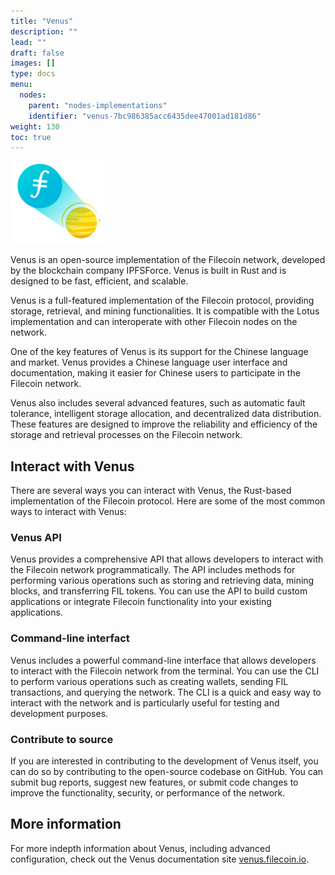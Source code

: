 ```yaml
---
title: "Venus"
description: ""
lead: ""
draft: false
images: []
type: docs
menu:
  nodes:
    parent: "nodes-implementations"
    identifier: "venus-7bc986385acc6435dee47001ad181d86"
weight: 130
toc: true
---
```


![Venus logo.](venus-logo.png)

Venus is an open-source implementation of the Filecoin network, developed by the blockchain company IPFSForce. Venus is built in Rust and is designed to be fast, efficient, and scalable.

Venus is a full-featured implementation of the Filecoin protocol, providing storage, retrieval, and mining functionalities. It is compatible with the Lotus implementation and can interoperate with other Filecoin nodes on the network.

One of the key features of Venus is its support for the Chinese language and market. Venus provides a Chinese language user interface and documentation, making it easier for Chinese users to participate in the Filecoin network.

Venus also includes several advanced features, such as automatic fault tolerance, intelligent storage allocation, and decentralized data distribution. These features are designed to improve the reliability and efficiency of the storage and retrieval processes on the Filecoin network.

## Interact with Venus

There are several ways you can interact with Venus, the Rust-based implementation of the Filecoin protocol. Here are some of the most common ways to interact with Venus:

### Venus API

Venus provides a comprehensive API that allows developers to interact with the Filecoin network programmatically. The API includes methods for performing various operations such as storing and retrieving data, mining blocks, and transferring FIL tokens. You can use the API to build custom applications or integrate Filecoin functionality into your existing applications.

### Command-line interfact

Venus includes a powerful command-line interface that allows developers to interact with the Filecoin network from the terminal. You can use the CLI to perform various operations such as creating wallets, sending FIL transactions, and querying the network. The CLI is a quick and easy way to interact with the network and is particularly useful for testing and development purposes.

### Contribute to source

If you are interested in contributing to the development of Venus itself, you can do so by contributing to the open-source codebase on GitHub. You can submit bug reports, suggest new features, or submit code changes to improve the functionality, security, or performance of the network.

## More information

For more indepth information about Venus, including advanced configuration, check out the Venus documentation site [venus.filecoin.io](https://venus.filecoin.io).
